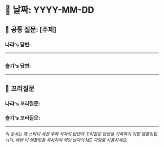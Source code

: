 # 📆 날짜: YYYY-MM-DD

## 🎯 공통 질문: [주제]

### 나라's 답변:

---

## <!-- 답변 -->

### 슬기's 답변:

---

## <!-- 답변 -->

## 🔗 꼬리질문

### 나라's 꼬리질문:

### 슬기's 꼬리질문:

---

_이 문서는 매 스터디 세션 후에 각자의 답변과 꼬리질문 답변을 기록하기 위한 템플릿입니다. 매번 이 템플릿을 복사하여 해당 날짜의 MD 파일로 사용하세요._
